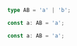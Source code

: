 <!-- verifier:prepend-to-following -->
<!-- #prefix -->
```ts
type AB = 'a' | 'b';
```

<!-- #combined -->
```ts
const a: AB = 'a';
```

<!-- verifier:reset -->

<!-- #final -->
```ts
const a: AB = 'a';
```

